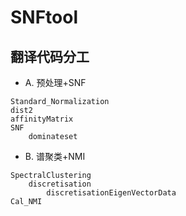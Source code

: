 # SNFtool
## 翻译代码分工

- A. 预处理+SNF

```
Standard_Normalization
dist2
affinityMatrix
SNF
	dominateset
```
  
- B. 谱聚类+NMI

```
SpectralClustering
	discretisation
		discretisationEigenVectorData
Cal_NMI
```

